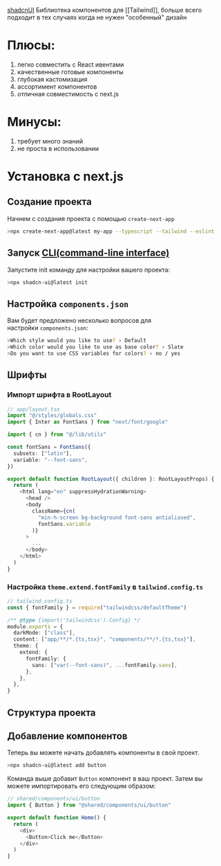 [shadcnUI](https://ui.shadcn.com/) Библиотека компонентов для [[Tailwind]], больше всего подходит в тех случаях когда не нужен "особенный" дизайн
# Плюсы:
1. легко совместить с React ивентами
2. качественные готовые компоненты
3. глубокая кастомизация
4. ассортимент компонентов
5. отличная совместимость с next.js
# Минусы:
1. требует много знаний
2. не проста в использовании
# Установка с next.js
## Создание проекта
Начнем с создания проекта с помощью `create-next-app`
```zsh title="terminal"
>npx create-next-app@latest my-app --typescript --tailwind --eslint

```

## Запуск [CLI(command-line interface)](https://en.wikipedia.org/wiki/Command-line_interface)
Запустите init команду для настройки вашего проекта:
```zsh title="terminal"
>npx shadcn-ui@latest init
```
## Настройка `components.json`
Вам будет предложено несколько вопросов для настройки `components.json`:
```zsh title="terminal"
>Which style would you like to use? › Default
>Which color would you like to use as base color? › Slate
>Do you want to use CSS variables for colors? › no / yes
```
## Шрифты
### Импорт шрифта в RootLayout
```ts showLineNumbers {2, 6-9, 16-17}
// app/layout.tsx
import "@/styles/globals.css" 
import { Inter as FontSans } from "next/font/google"

import { cn } from "@/lib/utils"

const fontSans = FontSans({
  subsets: ["latin"],
  variable: "--font-sans",
})

export default function RootLayout({ children }: RootLayoutProps) {
  return (
    <html lang="en" suppressHydrationWarning>
      <head />
      <body
        className={cn(
          "min-h-screen bg-background font-sans antialiased",
          fontSans.variable
        )}
      >
        ...
      </body>
    </html>
  )
}

```
### Настройка `theme.extend.fontFamily` в `tailwind.config.ts`
```ts showLineNumbers {9-11}
// tailwind.config.ts
const { fontFamily } = require("tailwindcss/defaultTheme")

/** @type {import('tailwindcss').Config} */
module.exports = {
  darkMode: ["class"],
  content: ["app/**/*.{ts,tsx}", "components/**/*.{ts,tsx}"],
  theme: {
    extend: {
      fontFamily: {
        sans: ["var(--font-sans)", ...fontFamily.sans],
      },
    },
  },
}

```
## Структура проекта

## Добавление компонентов
Теперь вы можете начать добавлять компоненты в свой проект.
```zsh title="terminal"
>npx shadcn-ui@latest add button
```
Команда выше добавит `Button` компонент в ваш проект. Затем вы можете импортировать его следующим образом:
```ts showLineNumbers {1, 6}
// shared/components/ui/button
import { Button } from "@shared/components/ui/button"

export default function Home() {
  return (
    <div>
      <Button>Click me</Button>
    </div>
  )
}
```